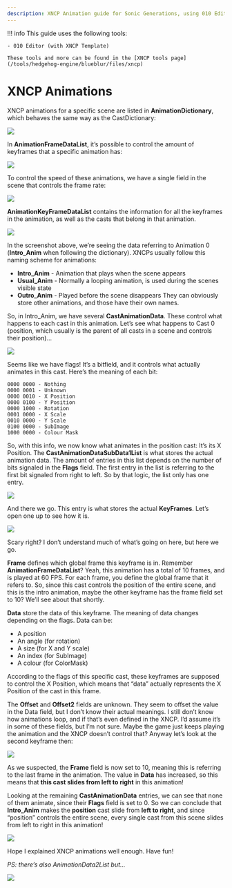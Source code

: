 ```yaml
---
description: XNCP Animation guide for Sonic Generations, using 010 Editor
---
```

!!! info
    This guide uses the following tools:

    - 010 Editor (with XNCP Template)

    These tools and more can be found in the [XNCP tools page](/tools/hedgehog-engine/blueblur/files/xncp)

# XNCP Animations

XNCP animations for a specific scene are listed in **AnimationDictionary**, which behaves the same way as the CastDictionary:

![](./assets/anims/image2.png)

In **AnimationFrameDataList**, it’s possible to control the amount of keyframes that a specific animation has:

![](./assets/anims/image1.png)

To control the speed of these animations, we have a single field in the scene that controls the frame rate:

![](./assets/anims/image4.png)

**AnimationKeyFrameDataList** contains the information for all the keyframes in the animation, as well as the casts that belong in that animation.

![](./assets/anims/image10.png)

In the screenshot above, we’re seeing the data referring to Animation 0 (**Intro_Anim** when following the dictionary). XNCPs usually follow this naming scheme for animations:

- **Intro_Anim** - Animation that plays when the scene appears
- **Usual_Anim** - Normally a looping animation, is used during the scenes visible state
- **Outro_Anim** - Played before the scene disappears
They can obviously store other animations, and those have their own names.

So, in Intro_Anim, we have several **CastAnimationData**. These control what happens to each cast in this animation. Let’s see what happens to Cast 0 (position, which usually is the parent of all casts in a scene and controls their position)...

![](./assets/anims/image3.png)

Seems like we have flags! It’s a bitfield, and it controls what actually animates in this cast. Here’s the meaning of each bit:
```
0000 0000 - Nothing
0000 0001 - Unknown
0000 0010 - X Position
0000 0100 - Y Position
0000 1000 - Rotation
0001 0000 - X Scale
0010 0000 - Y Scale
0100 0000 - SubImage
1000 0000 - Colour Mask
```

So, with this info, we now know what animates in the position cast: It’s its X Position.
The **CastAnimationDataSubData1List** is what stores the actual animation data. The amount of entries in this list depends on the number of bits signaled in the **Flags** field. The first entry in the list is referring to the first bit signaled from right to left. So by that logic, the list only has one entry.

![](./assets/anims/image9.png)

And there we go. This entry is what stores the actual **KeyFrames**. Let’s open one up to see how it is.

![](./assets/anims/image5.png)

Scary right? I don’t understand much of what’s going on here, but here we go. 

**Frame** defines which global frame this keyframe is in. Remember **AnimationFrameDataList**? Yeah, this animation has a total of 10 frames, and is played at 60 FPS. For each frame, you define the global frame that it refers to. So, since this cast controls the position of the entire scene, and this is the intro animation, maybe the other keyframe has the frame field set to 10? We’ll see about that shortly.

**Data** store the data of this keyframe. The meaning of data changes depending on the flags. Data can be:

- A position
- An angle (for rotation)
- A size (for X and Y scale)
- An index (for SubImage)
- A colour (for ColorMask)

According to the flags of this specific cast, these keyframes are supposed to control the X Position, which means that “data” actually represents the X Position of the cast in this frame.

The **Offset** and **Offset2** fields are unknown. They seem to offset the value in the Data field, but I don’t know their actual meanings. I still don’t know how animations loop, and if that’s even defined in the XNCP. I’d assume it’s in some of these fields, but I’m not sure. Maybe the game just keeps playing the animation and the XNCP doesn’t control that?
Anyway let’s look at the second keyframe then:

![](./assets/anims/image8.png)

As we suspected, the **Frame** field is now set to 10, meaning this is referring to the last frame in the animation. The value in **Data** has increased, so this means that **this cast slides from left to right** in this animation!

Looking at the remaining **CastAnimationData** entries, we can see that none of them animate, since their **Flags** field is set to 0. So we can conclude that **Intro_Anim** makes the **position** cast slide from **left to right**, and since “position” controls the entire scene, every single cast from this scene slides from left to right in this animation!

![](./assets/anims/image6.png)

Hope I explained XNCP animations well enough. Have fun!

*PS: there’s also AnimationData2List but...*

![](./assets/anims/image7.png)